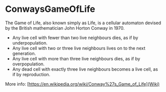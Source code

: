 # ConwaysGameOfLife
The Game of Life, also known simply as Life, is a cellular automaton devised by the British mathematician John Horton Conway in 1970.

- Any live cell with fewer than two live neighbours dies, as if by underpopulation.
- Any live cell with two or three live neighbours lives on to the next generation.
- Any live cell with more than three live neighbours dies, as if by overpopulation.
- Any dead cell with exactly three live neighbours becomes a live cell, as if by reproduction.

More info: [https://en.wikipedia.org/wiki/Conway%27s_Game_of_Life](Wiki)
